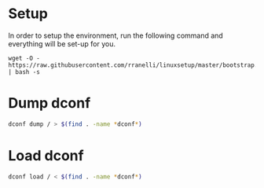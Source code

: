 # Setup
In order to setup the environment, run the following command and everything will
be set-up for you.

```
wget -O - https://raw.githubusercontent.com/rranelli/linuxsetup/master/bootstrap.sh | bash -s
```


# Dump dconf
```sh
dconf dump / > $(find . -name *dconf*)
```

# Load dconf
```sh
dconf load / < $(find . -name *dconf*)
```
